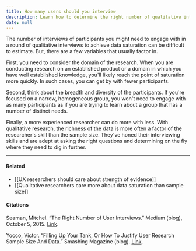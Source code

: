 ```yaml
---
title: How many users should you interview
description: Learn how to determine the right number of qualitative interviews by considering research domain, participant diversity, and researcher experience to achieve data saturation efficiently.
date: null
---
```


The number of interviews of participants you might need to engage with in a round of qualitative interviews to achieve data saturation can be difficult to estimate. But, there are a few variables that usually factor in.

First, you need to consider the domain of the research. When you are conducting research on an established product or a domain in which you have well established knowledge, you'll likely reach the point of saturation more quickly. In such cases, you can get by with fewer participants.

Second, think about the breadth and diversity of the participants. If you're focused on a narrow, homogeneous group, you won't need to engage with as many participants as if you are trying to learn about a group that has a number of distinct needs.

Finally, a more experienced researcher can do more with less. With qualitative research, the richness of the data is more often a factor of the researcher's skill than the sample size. They've honed their interviewing skills and are adept at asking the right questions and determining on the fly where they need to dig in further.

---

#### Related

- [[UX researchers should care about strength of evidence]]
- [[Qualitative researchers care more about data saturation than sample size]]

#### Citations

Seaman, Mitchel. “The Right Number of User Interviews.” Medium (blog), October 5, 2015. [Link](https://medium.com/@mitchelseaman/the-right-number-of-user-interviews-de11c7815d9).

Yocco, Victor. “Filling Up Your Tank, Or How To Justify User Research Sample Size And Data.” Smashing Magazine (blog). [Link](https://www.smashingmagazine.com/2017/03/user-research-sample-size-data/).
